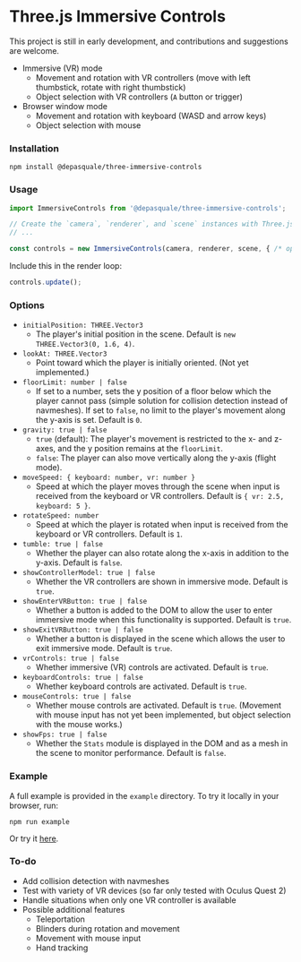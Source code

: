 # Three.js Immersive Controls

This project is still in early development, and contributions and suggestions are welcome.

- Immersive (VR) mode
  - Movement and rotation with VR controllers (move with left thumbstick, rotate with right thumbstick)
  - Object selection with VR controllers (`A` button or trigger)
- Browser window mode
  - Movement and rotation with keyboard (WASD and arrow keys)
  - Object selection with mouse

### Installation

```
npm install @depasquale/three-immersive-controls
```

### Usage

```javascript
import ImmersiveControls from '@depasquale/three-immersive-controls';

// Create the `camera`, `renderer`, and `scene` instances with Three.js
// ...

const controls = new ImmersiveControls(camera, renderer, scene, { /* options */ });
```

Include this in the render loop:

```javascript
controls.update();
```

### Options

- `initialPosition: THREE.Vector3`
  - The player's initial position in the scene. Default is `new THREE.Vector3(0, 1.6, 4)`.
- `lookAt: THREE.Vector3`
  - Point toward which the player is initially oriented. (Not yet implemented.)
- `floorLimit: number | false`
  - If set to a number, sets the y position of a floor below which the player cannot pass (simple solution for collision detection instead of navmeshes). If set to `false`, no limit to the player's movement along the y-axis is set. Default is `0`.
- `gravity: true | false`
  - `true` (default): The player's movement is restricted to the x- and z-axes, and the y position remains at the `floorLimit`.
  - `false`: The player can also move vertically along the y-axis (flight mode).
- `moveSpeed: { keyboard: number, vr: number }`
  - Speed at which the player moves through the scene when input is received from the keyboard or VR controllers. Default is `{ vr: 2.5, keyboard: 5 }`.
- `rotateSpeed: number`
  - Speed at which the player is rotated when input is received from the keyboard or VR controllers. Default is `1`.
- `tumble: true | false`
  - Whether the player can also rotate along the x-axis in addition to the y-axis. Default is `false`.
- `showControllerModel: true | false`
  - Whether the VR controllers are shown in immersive mode. Default is `true`.
- `showEnterVRButton: true | false`
  - Whether a button is added to the DOM to allow the user to enter immersive mode when this functionality is supported. Default is `true`.
- `showExitVRButton: true | false`
  - Whether a button is displayed in the scene which allows the user to exit immersive mode. Default is `true`.
- `vrControls: true | false`
  - Whether immersive (VR) controls are activated. Default is `true`.
- `keyboardControls: true | false`
  - Whether keyboard controls are activated. Default is `true`.
- `mouseControls: true | false`
  - Whether mouse controls are activated. Default is `true`. (Movement with mouse input has not yet been implemented, but object selection with the mouse works.)
- `showFps: true | false`
  - Whether the `Stats` module is displayed in the DOM and as a mesh in the scene to monitor performance. Default is `false`.

### Example

A full example is provided in the `example` directory. To try it locally in your browser, run:

```
npm run example
```

Or try it [here](https://unpkg.com/@depasquale/three-immersive-controls/example/index.html).

### To-do

- Add collision detection with navmeshes
- Test with variety of VR devices (so far only tested with Oculus Quest 2)
- Handle situations when only one VR controller is available
- Possible additional features
  - Teleportation
  - Blinders during rotation and movement
  - Movement with mouse input
  - Hand tracking
